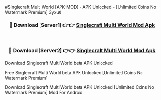 #Singlecraft Multi World [APK-MOD] - APK Unlocked - [Unlimited Coins No Watermark Premium] 3yxu0



<div align="center">

<h3>🔴 Download [Server1] 👉👉 <a href="https://momento.my/?title=Singlecraft_Multi_World">Singlecraft Multi World Mod Apk</a></h3><br>

<h3>🔴 Download [Server2] 👉👉 <a href="https://momento.my/?title=Singlecraft_Multi_World">Singlecraft Multi World Mod Apk</a></h3>
</div>



Download Singlecraft Multi World beta APK Unlocked

Free Singlecraft Multi World beta APK Unlocked [Unlimited Coins No Watermark Premium]

Download Singlecraft Multi World beta APK Unlocked [Unlimited Coins No Watermark Premium] Mod For Android
